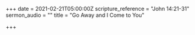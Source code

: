 +++
date = 2021-02-21T05:00:00Z
scripture_reference = "John 14:21-31"
sermon_audio = ""
title = "Go Away and I Come to You"

+++
